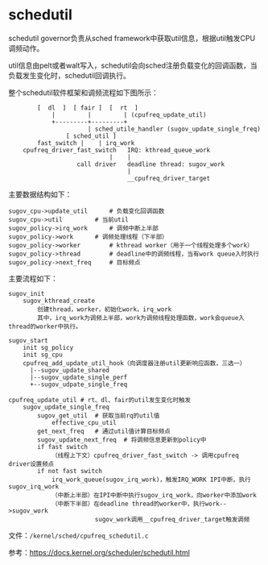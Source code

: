 # schedutil

schedutil governor负责从sched framework中获取util信息，根据util触发CPU调频动作。

util信息由pelt或者walt写入，schedutil会向sched注册负载变化的回调函数，当负载发生变化时，schedutil回调执行。

整个schedutil软件框架和调频流程如下图所示：

```
		[  dl  ]  [ fair ]  [  rt  ]
		    |         |         | (cpufreq_update_util)
		    +---------+---------+
		              | sched_utile_handler (sugov_update_single_freq)
		        [ sched_util ]
		fast_switch |    | irq_work
    cpufreq_driver_fast_switch   IRQ: kthread_queue_work
                            |    |
                   call driver   deadline thread: sugov_work
                                 |
                                 __cpufreq_driver_target
```

主要数据结构如下：

```
sugov_cpu->update_util		# 负载变化回调函数
sugov_cpu->util			# 当前util
sugov_policy->irq_work		# 调频中断上半部
sugov_policy->work		# 调频处理线程（下半部）
sugov_policy->worker		# kthread worker（用于一个线程处理多个work）
sugov_policy->thread		# deadline中的调频线程，当有work queue入时执行
sugov_policy->next_freq		# 目标频点
```

主要流程如下：

```
sugov_init
	sugov_kthread_create
		创建thread，worker，初始化work，irq_work
		其中，irq_work为调频上半部，work为调频线程处理函数，work会queue入thread的worker中执行。
```

```
sugov_start
	init sg_policy
	init sg_cpu
	cpufreq_add_update_util_hook（向调度器注册util更新响应函数，三选一）
	  |--sugov_update_shared
	  |--sugov_update_single_perf
	  +--sugov_udpate_single_freq
```

```
cpufreq_update_util	# rt、dl、fair的util发生变化时触发
	sugov_update_single_freq
		sugov_get_util	# 获取当前rq的util值
			effective_cpu_util
		get_next_freq	# 通过util值计算目标频点
		sugov_update_next_freq	# 将调频信息更新到policy中
		if fast switch
			（线程上下文）cpufreq_driver_fast_switch -> 调用cpufreq driver设置频点
		if not fast switch
			irq_work_queue(sugov_irq_work)，触发IRQ_WORK IPI中断，执行sugov_irq_work
			（中断上半部）在IPI中断中执行sugov_irq_work，向worker中添加work
			（中断下半部）在deadline thread的worker中，执行work-->sugov_work
			            sugov_work调用__cpufreq_driver_target触发调频
```

文件：`/kernel/sched/cpufreq_schedutil.c`

参考：<https://docs.kernel.org/scheduler/schedutil.html>